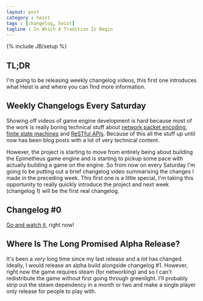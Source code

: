 ```yaml
---
layout: post
category : heist
tags : [changelog, heist]
tagline : In Which A Tradition Is Begin
---
```

{% include JB/setup %}


## TL;DR

I'm going to be releasing weekly changelog videos, this first one introduces what Heist is and where you can find more information.

## Weekly Changelogs Every Saturday

Showing off videos of game engine development is hard because most of the work is really boring technical stuff about [network packet encoding](</heist-game/2012/11/12/Packet-Encoding(2)/>), [finite state machines](</heist-game/2013/04/16/Finite-State-Machines-(Are-Boring)/>) and [ReSTful APIs](/heist-game/2013/11/12/I-Just-Needed-A-ReST/). Because of this all the stuff up until now has been blog posts with a lot of very technical content.

However, the project is starting to move from entirely being about building the Epimetheus game engine and is starting to pickup some pace with actually building a game on the engine. So from now on every Saturday I'm going to be putting out a brief changelog video summarising the changes I made in the preceding week. This first one is a little special, I'm taking this opportunity to really quickly introduce the project and next week (changelog 1) will be the first real changelog.

## Changelog #0

[Go and watch it](https://www.youtube.com/watch?v=72o0LWwPkx0), right now!

## Where Is The Long Promised Alpha Release?

It's been a *very* long time since my last release and a *lot* has changed. Ideally, I would release an alpha build alongside changelog #1. However, right now the game requires steam (for networking) and so I can't redistribute the game without first going through greenlight. I'll probably strip out the steam dependency in a month or two and make a single player only release for people to play with.
